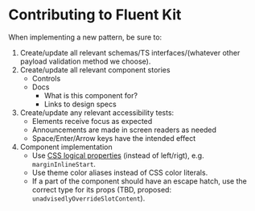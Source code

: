 # Contributing to Fluent Kit

When implementing a new pattern, be sure to:

1. Create/update all relevant schemas/TS interfaces/(whatever other payload validation method we choose).
2. Create/update all relevant component stories
   - Controls
   - Docs
      - What is this component for?
      - Links to design specs
3. Create/update any relevant accessibility tests:
   - Elements receive focus as expected
   - Announcements are made in screen readers as needed
   - Space/Enter/Arrow keys have the intended effect
4. Component implementation
   - Use [CSS logical properties](https://developer.mozilla.org/en-US/docs/Web/CSS/CSS_Logical_Properties) (instead of left/rigt), e.g. `marginInlineStart`.
   - Use theme color aliases instead of CSS color literals.
   - If a part of the component should have an escape hatch, use the correct type for its props (TBD, proposed: `unadvisedlyOverrideSlotContent`).
